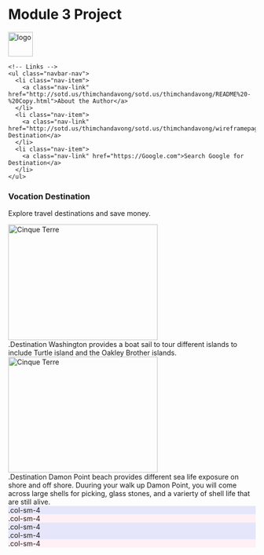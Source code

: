 

<div class="container-fluid">

  <h1>Module 3 Project</h1>
  <p></p>
  <!DOCTYPE html>
  <html lang="en">
  <head>
    <title>Bootstrap Example</title>
    <meta charset="utf-8">
    <meta name="viewport" content="width=device-width, initial-scale=1">
    <link rel="stylesheet" href="https://maxcdn.bootstrapcdn.com/bootstrap/4.3.1/css/bootstrap.min.css">
    <script src="https://Google.c"></script>
    <script src="https://cdnjs.cloudflare.com/ajax/libs/popper.js/1.14.7/umd/popper.min.js"></script>
    <script src="https://maxcdn.bootstrapcdn.com/bootstrap/4.3.1/js/bootstrap.min.js"></script>
  </head>
  <body>

  <nav class="navbar navbar-expand-sm bg-primary navbar-dark justify-content-center">
    <!-- Brand/logo -->
    <a class="navbar-brand" href="#">
      <img src="travelicon.jpg" alt="logo" style="width:50px;">
    </a>

    <!-- Links -->
    <ul class="navbar-nav">
      <li class="nav-item">
        <a class="nav-link" href="http://sotd.us/thimchandavong/sotd.us/thimchandavong/README%20-%20Copy.html">About the Author</a>
      </li>
      <li class="nav-item">
        <a class="nav-link" href="http://sotd.us/thimchandavong/sotd.us/thimchandavong/wireframepage3.html">Vocation Destination</a>
      </li>
      <li class="nav-item">
        <a class="nav-link" href="https://Google.com">Search Google for Destination</a>
      </li>
    </ul>
  </nav>

  <div class="container-fluid">
    <h3>Vocation Destination</h3>
    <p>Explore travel destinations and save money.</p>
  </div>

  </body>
  </html>

  <p></p>
  <div class="row">
    <img src="washington.jpg" class="rounded-circle" alt="Cinque Terre" width="304" height="236">
    <div class="col-sm-4" style="background-color:light;">.Destination Washington provides a boat sail to tour different islands to include Turtle island and the Oakley Brother islands.</div>
        <img src="ocean.jpg" class="rounded-circle" alt="Cinque Terre" width="304" height="236">
  <div class="col-sm-4" style="background-color:light;">.Destination Damon Point beach provides different sea life exposure on shore and off shore. Duuring your walk up Damon Point, you will come across large shells for picking, glass stones, and a varierty of shell life that are still alive. </div>
      <div class="col-sm-4" style="background-color:lavender;">.col-sm-4</div>
  <div class="col-sm-4" style="background-color:lavenderblush;">.col-sm-4</div>
  <div class="col-sm-4" style="background-color:lavender;">.col-sm-4</div>
      <div class="col-sm-4" style="background-color:lavender;">.col-sm-4</div>
  <div class="col-sm-4" style="background-color:lavenderblush;">.col-sm-4</div>

  </div>

</div>

</body>
</html>
